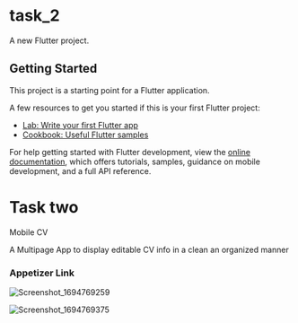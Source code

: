 # task_2

A new Flutter project.

## Getting Started

This project is a starting point for a Flutter application.

A few resources to get you started if this is your first Flutter project:

- [Lab: Write your first Flutter app](https://docs.flutter.dev/get-started/codelab)
- [Cookbook: Useful Flutter samples](https://docs.flutter.dev/cookbook)

For help getting started with Flutter development, view the
[online documentation](https://docs.flutter.dev/), which offers tutorials,
samples, guidance on mobile development, and a full API reference.


# Task two 

Mobile CV

A Multipage App to display editable CV info in a clean an organized manner

### Appetizer Link  


![Screenshot_1694769259](https://github.com/ClementPeter/HNGX/assets/61213263/9e908e50-fcbb-4e05-b3ec-06ed7134b116)


![Screenshot_1694769375](https://github.com/ClementPeter/HNGX/assets/61213263/5fb0ec0a-af21-43d6-a791-17fb7aba210f)